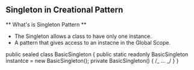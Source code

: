 ## Singleton in Creational Pattern

** What's is Singleton Pattern **

- The Singleton allows a class to have only one instance.
- A pattern that gives access to an instacne in the Global Scope.

public sealed class BasicSingleton
{
public static readonly BasicSingleton instantce = new BasicSingleton();
private BasicSingleton() { /_ ... _/ }
}
